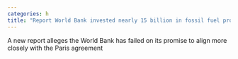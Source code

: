 ```yaml
---
categories: h
title: "Report World Bank invested nearly 15 billion in fossil fuel projects despite climate commitment"
---
```

A new report alleges the World Bank has failed on its promise to align more closely with the Paris agreement